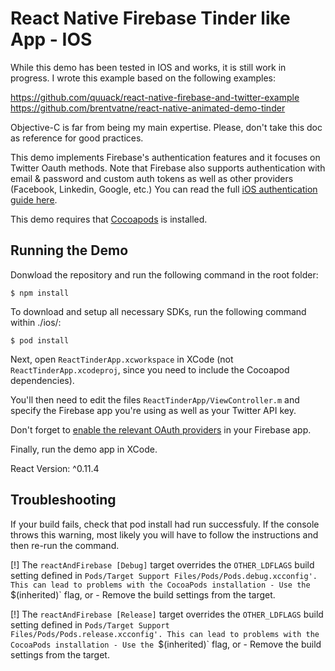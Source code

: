 # React Native Firebase Tinder like App - IOS

While this demo has been tested in IOS and works, it is still work in progress.
I wrote this example based on the following examples:

https://github.com/quuack/react-native-firebase-and-twitter-example
https://github.com/brentvatne/react-native-animated-demo-tinder


Objective-C is far from being my main expertise. Please, don't take this doc as reference for good practices. 

This demo implements Firebase's authentication features and it focuses on Twitter Oauth methods.
Note that Firebase also supports authentication with email & password and custom auth tokens as well as other providers (Facebook, Linkedin, Google, etc.)
You can read the full [iOS authentication guide here](https://www.firebase.com/docs/ios/guide/user-auth.html).

This demo requires that [Cocoapods](https://cocoapods.org/) is installed.

Running the Demo
----------------

Donwload the repository and run the following command in the root folder:

	$ npm install

To download and setup all necessary SDKs, run the following command within ./ios/:

    $ pod install

Next, open `ReactTinderApp.xcworkspace` in XCode (not `ReactTinderApp.xcodeproj`,
since you need to include the Cocoapod dependencies).

You'll then need to edit the files `ReactTinderApp/ViewController.m` and specify the
Firebase app you're using as well as your Twitter API key. 

Don't forget to [enable the relevant OAuth providers](https://www.firebase.com/docs/ios/guide/user-auth.html#section-enable-providers)
in your Firebase app.

Finally, run the demo app in XCode.

React Version: ^0.11.4

Troubleshooting
----------------
If your build fails, check that pod install had run successfuly. If the console throws this warning, most likely you will have to follow the instructions and then re-run the command. 

[!] The `reactAndFirebase [Debug]` target overrides the `OTHER_LDFLAGS` build setting defined in `Pods/Target Support Files/Pods/Pods.debug.xcconfig'. This can lead to problems with the CocoaPods installation
    - Use the `$(inherited)` flag, or
    - Remove the build settings from the target.

[!] The `reactAndFirebase [Release]` target overrides the `OTHER_LDFLAGS` build setting defined in `Pods/Target Support Files/Pods/Pods.release.xcconfig'. This can lead to problems with the CocoaPods installation
    - Use the `$(inherited)` flag, or
    - Remove the build settings from the target.
